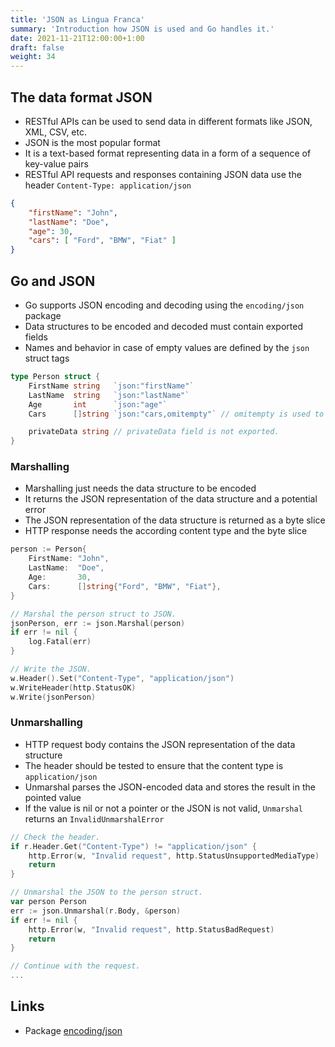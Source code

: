 ```yaml
---
title: 'JSON as Lingua Franca'
summary: 'Introduction how JSON is used and Go handles it.'
date: 2021-11-21T12:00:00+1:00
draft: false
weight: 34
---
```


## The data format JSON

* RESTful APIs can be used to send data in different formats like JSON, XML, CSV, etc.
* JSON is the most popular format
* It is a text-based format representing data in a form of a sequence of key-value pairs
* RESTful API requests and responses containing JSON data use the header `Content-Type: application/json`

```json
{
    "firstName": "John",
    "lastName": "Doe",
    "age": 30,
    "cars": [ "Ford", "BMW", "Fiat" ]
}
```

## Go and JSON

* Go supports JSON encoding and decoding using the `encoding/json` package
* Data structures to be encoded and decoded must contain exported fields
* Names and behavior in case of empty values are defined by the `json` struct tags

```go
type Person struct {
    FirstName string   `json:"firstName"`
    LastName  string   `json:"lastName"`
    Age       int      `json:"age"`
    Cars      []string `json:"cars,omitempty"` // omitempty is used to omit the field if it is empty.

    privateData string // privateData field is not exported.
}
```

### Marshalling

* Marshalling just needs the data structure to be encoded
* It returns the JSON representation of the data structure and a potential error
* The JSON representation of the data structure is returned as a byte slice
* HTTP response needs the according content type and the byte slice

```go
person := Person{
    FirstName: "John",
    LastName:  "Doe",
    Age:       30,
    Cars:      []string{"Ford", "BMW", "Fiat"},
}

// Marshal the person struct to JSON.
jsonPerson, err := json.Marshal(person)
if err != nil {
    log.Fatal(err)
}

// Write the JSON.
w.Header().Set("Content-Type", "application/json")
w.WriteHeader(http.StatusOK)
w.Write(jsonPerson)
```

### Unmarshalling

* HTTP request body contains the JSON representation of the data structure
* The header should be tested to ensure that the content type is `application/json`
* Unmarshal parses the JSON-encoded data and stores the result in the pointed value
* If the value is nil or not a pointer or the JSON is not valid, `Unmarshal` returns an `InvalidUnmarshalError`

```go
// Check the header.
if r.Header.Get("Content-Type") != "application/json" {
    http.Error(w, "Invalid request", http.StatusUnsupportedMediaType)
    return
}

// Unmarshal the JSON to the person struct.
var person Person
err := json.Unmarshal(r.Body, &person)
if err != nil {
    http.Error(w, "Invalid request", http.StatusBadRequest)
    return
}

// Continue with the request.
...
``` 

## Links

* Package [encoding/json](https://golang.org/pkg/encoding/json/)